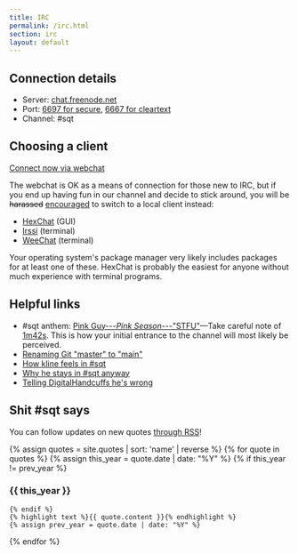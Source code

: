 ```yaml
---
title: IRC
permalink: /irc.html
section: irc
layout: default
---
```


## Connection details

* Server: [chat.freenode.net](https://freenode.net/kb/answer/chat)
* Port: [6697 for secure](ircs://chat.freenode.net:6697), [6667 for cleartext](/assets/img/shiggy.jpg)
* Channel: #sqt

## Choosing a client

[Connect now via webchat](https://kiwiirc.com/client/irc.freenode.net/sqt)

The webchat is OK as a means of connection for those new to IRC, but if you end
up having fun in our channel and decide to stick around, you will be
<del>harassed</del> <ins>encouraged</ins> to switch to a local client instead:

* [HexChat](https://hexchat.github.io/) (GUI)
* [Irssi](https://irssi.org/) (terminal)
* [WeeChat](https://weechat.org/) (terminal)

Your operating system's package manager very likely includes packages for at
least one of these.  HexChat is probably the easiest for anyone without much
experience with terminal programs.

## Helpful links

* #sqt anthem: [Pink Guy---*Pink Season*---"STFU"](https://www.invidio.us/watch?v=OLpeX4RRo28)—Take careful note of [1m42s](https://www.invidio.us/watch?v=OLpeX4RRo28&t=1m42s).  This is how your initial entrance to the channel will most likely be perceived.
* [Renaming Git "master" to "main"](https://www.invidio.us/watch?v=EztbyhAJNtk)
* [How kline feels in #sqt](/assets/vid/kline-in-sqt.webm)
* [Why he stays in #sqt anyway](/assets/img/why-kline-stays.jpg)
* [Telling DigitalHandcuffs he's wrong](/assets/vid/telling-digitalhandcuffs-hes-wrong.webm)

## Shit #sqt says

You can follow updates on new quotes [through RSS](/rss/quotes.xml)!

{% assign quotes = site.quotes | sort: 'name' | reverse %}
{% for quote in quotes %}
    {% assign this_year = quote.date | date: "%Y" %}
    {% if this_year != prev_year %}
### {{ this_year }}
    {% endif %}
    {% highlight text %}{{ quote.content }}{% endhighlight %}
    {% assign prev_year = quote.date | date: "%Y" %}
{% endfor %}
